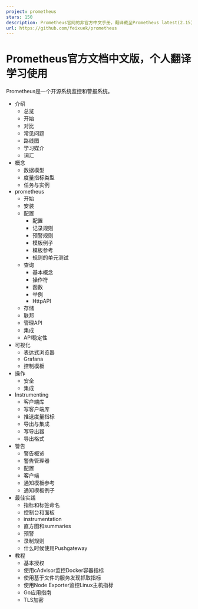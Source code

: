 ```yaml
---
project: prometheus
stars: 150
description: Prometheus官网的非官方中文手册，翻译截至Prometheus latest(2.15)。
url: https://github.com/feixuek/prometheus
---
```


Prometheus官方文档中文版，个人翻译学习使用
==========================

Prometheus是一个开源系统监控和警报系统。

-   介绍
    -   总览
    -   开始
    -   对比
    -   常见问题
    -   路线图
    -   学习媒介
    -   词汇
-   概念
    -   数据模型
    -   度量指标类型
    -   任务与实例
-   prometheus
    -   开始
    -   安装
    -   配置
        -   配置
        -   记录规则
        -   预警规则
        -   模板例子
        -   模板参考
        -   规则的单元测试
    -   查询
        -   基本概念
        -   操作符
        -   函数
        -   举例
        -   HttpAPI
    -   存储
    -   联邦
    -   管理API
    -   集成
    -   API稳定性
-   可视化
    -   表达式浏览器
    -   Grafana
    -   控制模板
-   操作
    -   安全
    -   集成
-   Instrumenting
    -   客户端库
    -   写客户端库
    -   推送度量指标
    -   导出与集成
    -   写导出器
    -   导出格式
-   警告
    -   警告概览
    -   警告管理器
    -   配置
    -   客户端
    -   通知模板参考
    -   通知模板例子
-   最佳实践
    -   指标和标签命名
    -   控制台和面板
    -   instrumentation
    -   直方图和summaries
    -   预警
    -   录制规则
    -   什么时候使用Pushgateway
-   教程
    -   基本授权
    -   使用cAdvisor监控Docker容器指标
    -   使用基于文件的服务发现抓取指标
    -   使用Node Exporter监控Linux主机指标
    -   Go应用指南
    -   TLS加密
